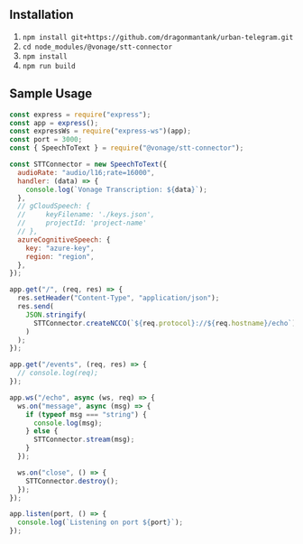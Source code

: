 ## Installation

1. `npm install git+https://github.com/dragonmantank/urban-telegram.git`
1. `cd node_modules/@vonage/stt-connector`
1. `npm install`
1. `npm run build`

## Sample Usage

```js
const express = require("express");
const app = express();
const expressWs = require("express-ws")(app);
const port = 3000;
const { SpeechToText } = require("@vonage/stt-connector");

const STTConnector = new SpeechToText({
  audioRate: "audio/l16;rate=16000",
  handler: (data) => {
    console.log(`Vonage Transcription: ${data}`);
  },
  // gCloudSpeech: {
  //     keyFilename: './keys.json',
  //     projectId: 'project-name'
  // },
  azureCognitiveSpeech: {
    key: "azure-key",
    region: "region",
  },
});

app.get("/", (req, res) => {
  res.setHeader("Content-Type", "application/json");
  res.send(
    JSON.stringify(
      STTConnector.createNCCO(`${req.protocol}://${req.hostname}/echo`)
    )
  );
});

app.get("/events", (req, res) => {
  // console.log(req);
});

app.ws("/echo", async (ws, req) => {
  ws.on("message", async (msg) => {
    if (typeof msg === "string") {
      console.log(msg);
    } else {
      STTConnector.stream(msg);
    }
  });

  ws.on("close", () => {
    STTConnector.destroy();
  });
});

app.listen(port, () => {
  console.log(`Listening on port ${port}`);
});
```
